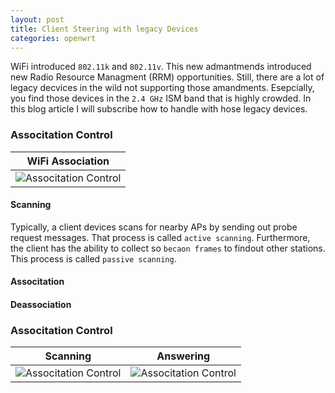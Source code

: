 ```yaml
---
layout: post
title: Client Steering with legacy Devices
categories: openwrt
---
```


WiFi introduced `802.11k` and `802.11v`. This new admantmends introduced new Radio Resource Managment (RRM) opportunities.  Still, there are a lot of legacy decvices in the wild not supporting those amandments. Esepcially, you find those devices in the `2.4 GHz` ISM band that is highly crowded. In this blog article I will subscribe how to handle with hose legacy devices.

### Associtation Control

|WiFi Association|
|---|
| ![Associtation Control](../../static/img/assocdeassoc.png)| 

#### Scanning

Typically, a client devices scans for nearby APs by sending out probe request messages. That process is called `active scanning`. Furthermore, the client has the ability to collect so `becaon frames` to findout other stations. This process is called `passive scanning`.

#### Associtation

#### Deassociation

### Associtation Control

|Scanning|Answering|
|---|---|
|![Associtation Control](../../static/img/assoc_1.png)|![Associtation Control](../../static/img/assoc_2.png)|


